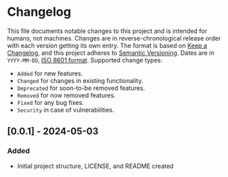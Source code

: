 # Changelog
This file documents notable changes to this project and is intended for humans, not machines. 
Changes are in reverse-chronological release order with each version getting its own entry.
The format is based on [Keep a Changelog](https://keepachangelog.com/en/1.1.0/),
and this project adheres to [Semantic Versioning](https://semver.org/spec/v2.0.0.html).
Dates are in `YYYY-MM-DD`, [ISO 8601 format](https://www.iso.org/iso-8601-date-and-time-format.html). Supported change types: 
- `Added` for new features.
- `Changed` for changes in existing functionality.
- `Deprecated` for soon-to-be removed features.
- `Removed` for now removed features.
- `Fixed` for any bug fixes.
- `Security` in case of vulnerabilities.
## [0.0.1] - 2024-05-03
### Added
- Initial project structure, LICENSE, and README created 